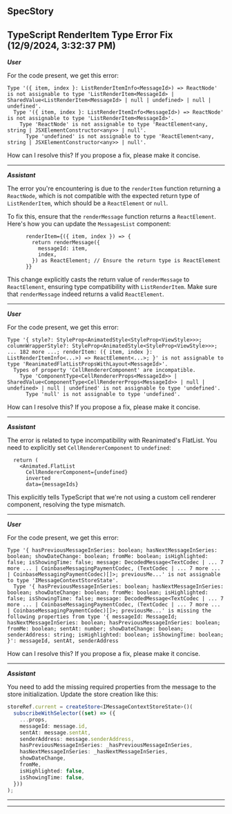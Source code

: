 ## SpecStory

## TypeScript RenderItem Type Error Fix (12/9/2024, 3:32:37 PM)

_**User**_

For the code present, we get this error:
```
Type '({ item, index }: ListRenderItemInfo<MessageId>) => ReactNode' is not assignable to type 'ListRenderItem<MessageId> | SharedValue<ListRenderItem<MessageId> | null | undefined> | null | undefined'.
  Type '({ item, index }: ListRenderItemInfo<MessageId>) => ReactNode' is not assignable to type 'ListRenderItem<MessageId>'.
    Type 'ReactNode' is not assignable to type 'ReactElement<any, string | JSXElementConstructor<any>> | null'.
      Type 'undefined' is not assignable to type 'ReactElement<any, string | JSXElementConstructor<any>> | null'.
```
How can I resolve this? If you propose a fix, please make it concise.

---

_**Assistant**_

The error you're encountering is due to the `renderItem` function returning a `ReactNode`, which is not compatible with the expected return type of `ListRenderItem`, which should be a `ReactElement` or `null`.

To fix this, ensure that the `renderMessage` function returns a `ReactElement`. Here's how you can update the `MessagesList` component:

```typescript:components/Conversation/MessagesList.tsx
      renderItem={({ item, index }) => {
        return renderMessage({
          messageId: item,
          index,
        }) as ReactElement; // Ensure the return type is ReactElement
      }}
```

This change explicitly casts the return value of `renderMessage` to `ReactElement`, ensuring type compatibility with `ListRenderItem`. Make sure that `renderMessage` indeed returns a valid `ReactElement`.

---

_**User**_

For the code present, we get this error:
```
Type '{ style?: StyleProp<AnimatedStyle<StyleProp<ViewStyle>>>; columnWrapperStyle?: StyleProp<AnimatedStyle<StyleProp<ViewStyle>>>; ... 182 more ...; renderItem: ({ item, index }: ListRenderItemInfo<...>) => ReactElement<...>; }' is not assignable to type 'ReanimatedFlatListPropsWithLayout<MessageId>'.
  Types of property 'CellRendererComponent' are incompatible.
    Type 'ComponentType<CellRendererProps<MessageId>> | SharedValue<ComponentType<CellRendererProps<MessageId>> | null | undefined> | null | undefined' is not assignable to type 'undefined'.
      Type 'null' is not assignable to type 'undefined'.
```
How can I resolve this? If you propose a fix, please make it concise.

---

_**Assistant**_

The error is related to type incompatibility with Reanimated's FlatList. You need to explicitly set `CellRendererComponent` to `undefined`:

```typescript:components/Conversation/MessagesList.tsx
  return (
    <Animated.FlatList
      CellRendererComponent={undefined}
      inverted
      data={messageIds}
```

This explicitly tells TypeScript that we're not using a custom cell renderer component, resolving the type mismatch.

---

_**User**_

For the code present, we get this error:
```
Type '{ hasPreviousMessageInSeries: boolean; hasNextMessageInSeries: boolean; showDateChange: boolean; fromMe: boolean; isHighlighted: false; isShowingTime: false; message: DecodedMessage<TextCodec | ... 7 more ... | CoinbaseMessagingPaymentCodec, (TextCodec | ... 7 more ... | CoinbaseMessagingPaymentCodec)[]>; previousMe...' is not assignable to type 'IMessageContextStoreState'.
  Type '{ hasPreviousMessageInSeries: boolean; hasNextMessageInSeries: boolean; showDateChange: boolean; fromMe: boolean; isHighlighted: false; isShowingTime: false; message: DecodedMessage<TextCodec | ... 7 more ... | CoinbaseMessagingPaymentCodec, (TextCodec | ... 7 more ... | CoinbaseMessagingPaymentCodec)[]>; previousMe...' is missing the following properties from type '{ messageId: MessageId; hasNextMessageInSeries: boolean; hasPreviousMessageInSeries: boolean; fromMe: boolean; sentAt: number; showDateChange: boolean; senderAddress: string; isHighlighted: boolean; isShowingTime: boolean; }': messageId, sentAt, senderAddress
```
How can I resolve this? If you propose a fix, please make it concise.

---

_**Assistant**_

You need to add the missing required properties from the message to the store initialization. Update the store creation like this:

```typescript
storeRef.current = createStore<IMessageContextStoreState>()(
  subscribeWithSelector((set) => ({
    ...props,
    messageId: message.id,
    sentAt: message.sentAt,
    senderAddress: message.senderAddress,
    hasPreviousMessageInSeries: _hasPreviousMessageInSeries,
    hasNextMessageInSeries: _hasNextMessageInSeries,
    showDateChange,
    fromMe,
    isHighlighted: false,
    isShowingTime: false,
  }))
);
```

---



---

